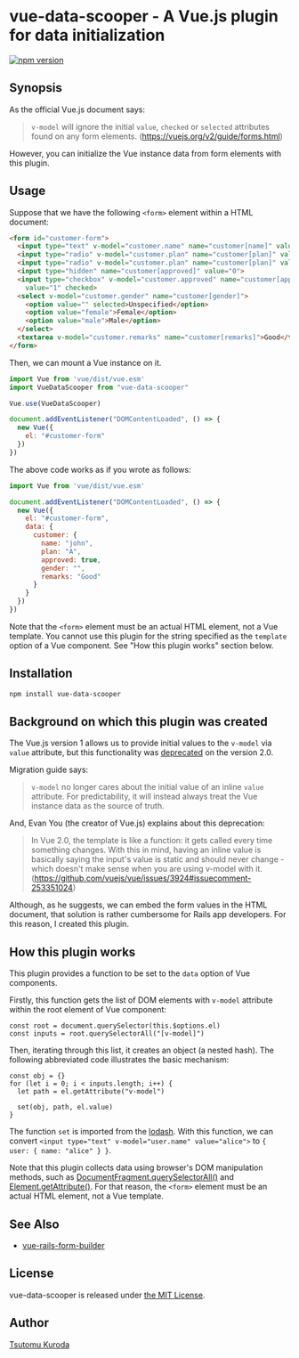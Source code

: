 # vue-data-scooper - A Vue.js plugin for data initialization

[![npm version](https://badge.fury.io/js/vue-data-scooper.svg)](https://badge.fury.io/js/vue-data-scooper)

## Synopsis

As the official Vue.js document says:

> `v-model` will ignore the initial `value`, `checked` or `selected` attributes
> found on any form elements.
> (https://vuejs.org/v2/guide/forms.html)

However, you can initialize the Vue instance data from form elements with this plugin.

## Usage

Suppose that we have the following `<form>` element within a HTML document:

```html
<form id="customer-form">
  <input type="text" v-model="customer.name" name="customer[name]" value="john">
  <input type="radio" v-model="customer.plan" name="customer[plan]" value="A" checked>
  <input type="radio" v-model="customer.plan" name="customer[plan]" value="B">
  <input type="hidden" name="customer[approved]" value="0">
  <input type="checkbox" v-model="customer.approved" name="customer[approved]"
    value="1" checked>
  <select v-model="customer.gender" name="customer[gender]">
    <option value="" selected>Unspecified</option>
    <option value="female">Female</option>
    <option value="male">Male</option>
  </select>
  <textarea v-model="customer.remarks" name="customer[remarks]">Good</textarea>
</form>
```

Then, we can mount a Vue instance on it.

```javascript
import Vue from 'vue/dist/vue.esm'
import VueDataScooper from "vue-data-scooper"

Vue.use(VueDataScooper)

document.addEventListener("DOMContentLoaded", () => {
  new Vue({
    el: "#customer-form"
  })
})
```

The above code works as if you wrote as follows:

```javascript
import Vue from 'vue/dist/vue.esm'

document.addEventListener("DOMContentLoaded", () => {
  new Vue({
    el: "#customer-form",
    data: {
      customer: {
        name: "john",
        plan: "A",
        approved: true,
        gender: "",
        remarks: "Good"
      }
    }
  })
})
```

Note that the `<form>` element must be an actual HTML element, not a Vue template.
You cannot use this plugin for the string specified as the `template` option
of a Vue component. See "How this plugin works" section below.

## Installation

```bash
npm install vue-data-scooper
```

## Background on which this plugin was created

The Vue.js version 1 allows us to provide initial values to the `v-model`
via `value` attribute, but this functionality was
[deprecated](https://vuejs.org/v2/guide/migration.html#value-Attribute-with-v-model-removed)
on the version 2.0.

Migration guide says:

> `v-model` no longer cares about the initial value of an inline `value` attribute.
> For predictability, it will instead always treat the Vue instance data as the source of truth.

And, Evan You (the creator of Vue.js) explains about this deprecation:

> In Vue 2.0, the template is like a function: it gets called every time something changes.
> With this in mind, having an inline value is basically saying the input's value is static
> and should never change - which doesn't make sense when you are using v-model with it.
> (https://github.com/vuejs/vue/issues/3924#issuecomment-253351024)

Although, as he suggests, we can embed the form values in the HTML document,
that solution is rather cumbersome for Rails app developers.
For this reason, I created this plugin.

## How this plugin works

This plugin provides a function to be set to the `data` option of Vue components.

Firstly, this function gets the list of DOM elements with `v-model` attribute
within the root element of Vue component:

```
const root = document.querySelector(this.$options.el)
const inputs = root.querySelectorAll("[v-model]")
```

Then, iterating through this list, it creates an object (a nested hash).
The following abbreviated code illustrates the basic mechanism:

```
const obj = {}
for (let i = 0; i < inputs.length; i++) {
  let path = el.getAttribute("v-model")

  set(obj, path, el.value)
}
```

The function `set` is imported from the [lodash](https://lodash.com).
With this function, we can convert `<input type="text" v-model="user.name" value="alice">`
to `{ user: { name: "alice" } }`.

Note that this plugin collects data using browser's DOM manipulation methods, such as
[DocumentFragment.querySelectorAll()](https://developer.mozilla.org/en-US/docs/Web/API/DocumentFragment/querySelectorAll) and [Element.getAttribute()](https://developer.mozilla.org/en-US/docs/Web/API/Element/getAttribute).
For that reason, the `<form>` element must be an actual HTML element, not a Vue template.

## See Also

* [vue-rails-form-builder](https://github.com/kuroda/vue-rails-form-builder)

## License

vue-data-scooper is released under [the MIT License](LICENSE).

## Author

[Tsutomu Kuroda](https://github.com/kuroda)
